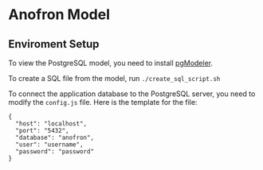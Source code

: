 # Anofron Model

## Enviroment Setup
To view the PostgreSQL model, you need to install [pgModeler](https://www.pgmodeler.com.br/support/installation).

To create a SQL file from the model, run ```./create_sql_script.sh```

To connect the application database to the PostgreSQL server, you need to modify the ```config.js``` file. Here is the template for the file:

```
{
  "host": "localhost",
  "port": "5432",
  "database": "anofron",
  "user": "username",
  "password": "password"
}
```
